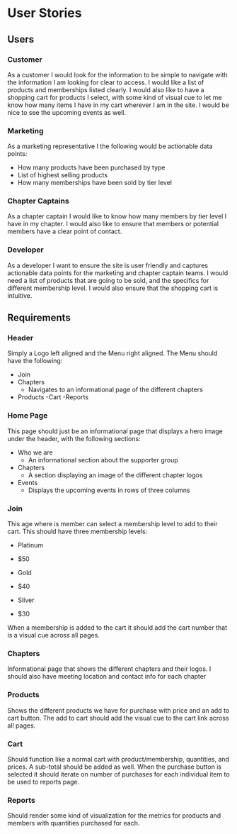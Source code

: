 # User Stories

## Users

### Customer 

As a customer I would look for the information to be simple to navigate with the information I am looking for clear to access. I would  like a list of products and memberships listed clearly. I would also like to have a shopping cart for products I select, with some kind of visual cue to let me know how many items I have in my cart wherever I am in the site. I would be nice to see the upcoming events as well.

### Marketing

As a marketing representative I the following would be actionable data points:
- How many products have been purchased by type
- List of highest selling products
- How many memberships have been sold by tier level

### Chapter Captains

As a chapter captain I would like to know how many members by tier level I have in my chapter. I would also like to ensure that members or potential members have a clear point of contact.

### Developer

As a developer I want to ensure the site is user friendly and captures actionable data points for the marketing and chapter captain teams. I would need a list of products that are going to be sold, and the specifics for different membership level. I would also ensure that the shopping cart is intuitive. 


## Requirements

### Header
Simply a Logo left aligned and the Menu right aligned. The Menu should have the following:
- Join
- Chapters
  * Navigates to an informational page of the different chapters
- Products
-Cart
-Reports


### Home Page

This page should just be an informational page that displays a hero image under the header, with the following sections:
- Who we are
  * An informational section about the supporter group
- Chapters
  * A section displaying an image of the different chapter logos
- Events
  * Displays the upcoming events in rows of three columns

### Join
This age where is member can select a membership level to add to their cart. This should have three membership levels:
- Platinum
 * $50
- Gold
 * $40
- Silver
 * $30

When a membership is added to the cart it should add the cart number that is a visual cue across all pages.

### Chapters
Informational page that shows the different chapters and their logos. I should also have meeting location and contact info for each chapter

### Products
Shows the different products we have for purchase with price and an add to cart button. The add to cart should add the visual cue to the cart link across all pages.

### Cart
Should function like a normal cart with product/membership, quantities, and prices. A sub-total should be added as well. When the purchase button is selected it should iterate on number of purchases for each individual item to be used to reports page.

### Reports

Should render some kind of visualization for the metrics for products and members with quantities purchased for each.
